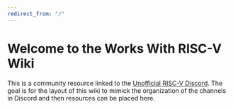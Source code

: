 ```yaml
---
redirect_from: "/"
---
```


# Welcome to the Works With RISC-V Wiki

This is a community resource linked to the [Unofficial RISC-V Discord](https://discord.gg/CTdTs5RUMe). The goal is for the layout of this wiki to mimick the organization of the channels in Discord and then resources can be placed here.

